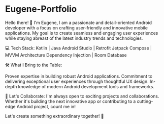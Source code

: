 # Eugene-Portfolio

Hello there! 👋 I'm Eugene, I am a passionate and detail-oriented Android developer with a focus on crafting user-friendly and innovative mobile applications. My goal is to create seamless and engaging user experiences while staying abreast of the latest industry trends and technologies.

💻 Tech Stack:
Kotlin | Java
Android Studio | Retrofit
Jetpack Compose | MVVM Architecture
Dependency Injection | Room Database

🛠️ What I Bring to the Table:

Proven expertise in building robust Android applications.
Commitment to delivering exceptional user experiences through thoughtful UX design.
In-depth knowledge of modern Android development tools and frameworks.

🚀 Let's Collaborate:
I'm always open to exciting projects and collaborations. Whether it's building the next innovative app or contributing to a cutting-edge Android project, count me in!

Let's create something extraordinary together! 🚀
